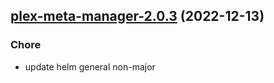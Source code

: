 

## [plex-meta-manager-2.0.3](https://github.com/truecharts/charts/compare/plex-meta-manager-2.0.2...plex-meta-manager-2.0.3) (2022-12-13)

### Chore

- update helm general non-major
  
  